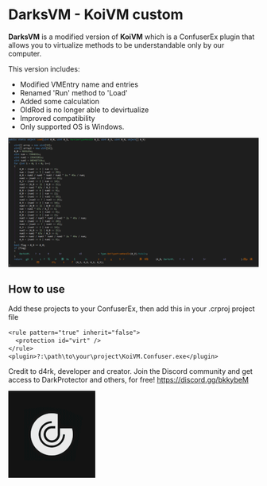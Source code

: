 **DarksVM - KoiVM custom**
========
**DarksVM** is a modified version of **KoiVM** which is a ConfuserEx plugin that allows you to virtualize methods to be understandable only by our computer.

This version includes:
* Modified VMEntry name and entries
* Renamed 'Run' method to 'Load'
* Added some calculation
* OldRod is no longer able to devirtualize
* Improved compatibility
* Only supported OS is Windows.

![](_68747470733a2f2f63646e2e6434726b2e66722f4d486d2e6a7067.png)

**How to use**
--------
Add these projects to your ConfuserEx, then add this in your .crproj project file
```
<rule pattern="true" inherit="false">
  <protection id="virt" />
</rule>
<plugin>?:\path\to\your\project\KoiVM.Confuser.exe</plugin>
```

Credit to d4rk, developer and creator.
Join the Discord community and get access to DarkProtector and others, for free!
https://discord.gg/bkkybeM







![](d4rk_avatar.gif?s=87)
